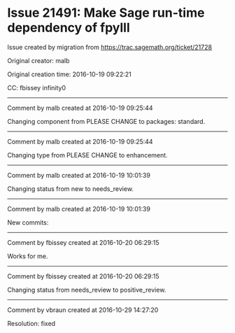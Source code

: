 # Issue 21491: Make Sage run-time dependency of fpylll

Issue created by migration from https://trac.sagemath.org/ticket/21728

Original creator: malb

Original creation time: 2016-10-19 09:22:21

CC:  fbissey infinity0




---

Comment by malb created at 2016-10-19 09:25:44

Changing component from PLEASE CHANGE to packages: standard.


---

Comment by malb created at 2016-10-19 09:25:44

Changing type from PLEASE CHANGE to enhancement.


---

Comment by malb created at 2016-10-19 10:01:39

Changing status from new to needs_review.


---

Comment by malb created at 2016-10-19 10:01:39

New commits:


---

Comment by fbissey created at 2016-10-20 06:29:15

Works for me.


---

Comment by fbissey created at 2016-10-20 06:29:15

Changing status from needs_review to positive_review.


---

Comment by vbraun created at 2016-10-29 14:27:20

Resolution: fixed
